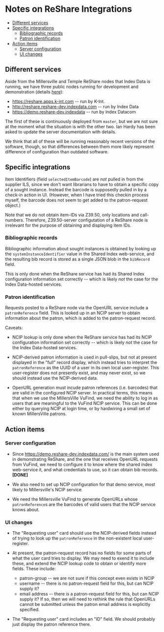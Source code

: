 # Notes on ReShare Integrations

<!-- md2toc -l 2 reshare-integration-thoughts.md -->
* [Different services](#different-services)
* [Specific integrations](#specific-integrations)
    * [Bibliographic records](#bibliographic-records)
    * [Patron identification](#patron-identification)
* [Action items](#action-items)
    * [Server configuration](#server-configuration)
    * [UI changes](#ui-changes)



## Different services

Aside from the Millersville and Temple ReShare nodes that Index Data is running, we have three public nodes running for development and demonstration (details [here](https://openlibraryenvironment.atlassian.net/wiki/spaces/PR/pages/607092760/ReShare+Development+Environments)):
* https://reshare.apps.k-int.com -- run by K-Int.
* http://reshare.reshare-dev.indexdata.com -- run by Index Data
* https://demo.reshare-dev.indexdata -- run by Index Datacom 

The first of these is continuously deployed from `master`, but we are not sure at the moment what the situation is with the other two. Ian Hardy has been asked to update the server documentation with details.

We think that all of these will be running reasonably recent versions of the software, though, so that differences between them more likely represent difference of configuration than outdated software.



## Specific integrations

Item Identifiers (field `selectedItemBarcode`) are _not_ pulled in from the supplier ILS, since we don't want librarians to have to obtain a specific copy of a sought instance. Instead the barcode is supposedly pulled in by a check-in action in UI. (However, when I have tried this checkin process myself, the barcode does not seem to get added to the patron-request object.)

Note that we do not obtain item-IDs via Z39.50, only locations and call-numbers. Therefore, Z39.50-server configutation of a ReShare node is irrelevant for the purpose of obtaining and displaying item IDs.


### Bibliographic records

Bibliographic information about sought instances is obtained by looking up the `systemInstanceIdentifier` value in the Shared Index web-service, and the resulting bib record is stored as a single JSON blob in the `bibRecord` field.

This is only done when the ReShare service has had its Shared Index configuration information set correctly -- which is likely _not_ the case for the Index Data-hosted services.


### Patron identification

Requests posted to a ReShare node via the OpenURL service include a `patronReference` field. This is looked up in an NCIP server to obtain information about the patron, which is added to the patron-request record.

Caveats:

* NCIP lookup is only done when the ReShare service has had its NCIP configuration information set correctly -- which is likely _not_ the case for the Index Data-hosted services.

* NCIP-derived patron information is used in pull-slips, but not at present displayed in the "full" record display, which instead tries to interpret the `patronReference` as the UUID of a user in its own local user-register. This user-register does not presently exist, and may never exist, so we should instead use the NCIP-derived data.

* OpenURL generation must incude patron references (i.e. barcodes) that are valid in the configured NCIP server. In practical terms, this means that when we use the MillersVille VuFind, we need the ability to log in as users that are meaningful to the VuFind NCIP service. This can be done either by querying NCIP at login time, or by hardwiring a small set of known MillersVille patrons.



## Action items


### Server configuration

* Since https://demo.reshare-dev.indexdata.com/ is the main system used in demonstrating ReShare, and the one that receives OpenURL requests from VuFind, we need to configure it to know where the shared index web-service it, and what credentials to use, so it can obtain bib records. **[DONE]**

* We also need to set up NCIP configuration for that demo service, most likely to Millersville's NCIP service.

* We need the Millersville VuFind to generate OpenURLs whose `patronReference`s are the barcodes of valid users that the NCIP service knows about.


### UI changes

* The "Requesting user" card should use the NCIP-derived fields instead of trying to look up the `patronReference` in the non-existent local user-register.

* At present, the patron-request record has no fields for some parts of what the user card tries to display. We may need to exend it to include these, and extend the NCIP lookup code to obtain or identify more fields. These include:
  * patron-group -- we are not sure if this concept even exists in NCIP
  * username -- there is no patron-request field for this, but can NCIP supply it?
  * email address -- there _is_ a patron-request field for this, but can NCIP supply it? If so, then we will need to rethink the rule that OpenURLs cannot be submitted unless the patron email address is explicitly specified.

* The "Requesting user" card includes an "ID" field. We should probably just display the patron reference there.



